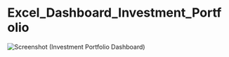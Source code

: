 # Excel_Dashboard_Investment_Portfolio
![Screenshot (Investment Portfolio Dashboard)](https://github.com/user-attachments/assets/b537a464-0c08-4b78-b065-c6ce0570abb5)
